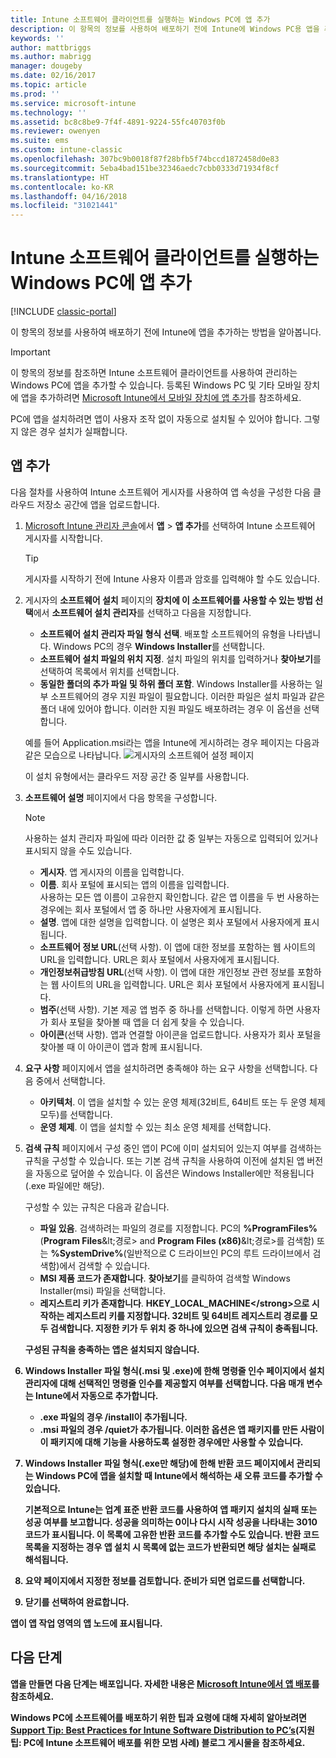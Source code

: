 ```yaml
---
title: Intune 소프트웨어 클라이언트를 실행하는 Windows PC에 앱 추가
description: 이 항목의 정보를 사용하여 배포하기 전에 Intune에 Windows PC용 앱을 추가하는 방법을 알아봅니다.
keywords: ''
author: mattbriggs
ms.author: mabrigg
manager: dougeby
ms.date: 02/16/2017
ms.topic: article
ms.prod: ''
ms.service: microsoft-intune
ms.technology: ''
ms.assetid: bc8c8be9-7f4f-4891-9224-55fc40703f0b
ms.reviewer: owenyen
ms.suite: ems
ms.custom: intune-classic
ms.openlocfilehash: 307bc9b0018f87f28bfb5f74bccd1872458d0e83
ms.sourcegitcommit: 5eba4bad151be32346aedc7cbb0333d71934f8cf
ms.translationtype: HT
ms.contentlocale: ko-KR
ms.lasthandoff: 04/16/2018
ms.locfileid: "31021441"
---
```

# <a name="add-apps-for-windows-pcs-that-run-the-intune-software-client"></a>Intune 소프트웨어 클라이언트를 실행하는 Windows PC에 앱 추가

[!INCLUDE [classic-portal](../includes/classic-portal.md)]

이 항목의 정보를 사용하여 배포하기 전에 Intune에 앱을 추가하는 방법을 알아봅니다.

> [!IMPORTANT]
> 이 항목의 정보를 참조하면 Intune 소프트웨어 클라이언트를 사용하여 관리하는 Windows PC에 앱을 추가할 수 있습니다. 등록된 Windows PC 및 기타 모바일 장치에 앱을 추가하려면 [Microsoft Intune에서 모바일 장치에 앱 추가](add-apps-for-mobile-devices-in-microsoft-intune.md)를 참조하세요.

PC에 앱을 설치하려면 앱이 사용자 조작 없이 자동으로 설치될 수 있어야 합니다. 그렇지 않은 경우 설치가 실패합니다.


## <a name="add-the-app"></a>앱 추가
다음 절차를 사용하여 Intune 소프트웨어 게시자를 사용하여 앱 속성을 구성한 다음 클라우드 저장소 공간에 앱을 업로드합니다.

1. [Microsoft Intune 관리자 콘솔](https://manage.microsoft.com)에서 **앱** &gt; **앱 추가**를 선택하여 Intune 소프트웨어 게시자를 시작합니다.

   > [!TIP]
   > 게시자를 시작하기 전에 Intune 사용자 이름과 암호를 입력해야 할 수도 있습니다.

2. 게시자의 **소프트웨어 설치** 페이지의 **장치에 이 소프트웨어를 사용할 수 있는 방법 선택**에서 **소프트웨어 설치 관리자**를 선택하고 다음을 지정합니다.

   - **소프트웨어 설치 관리자 파일 형식 선택**. 배포할 소프트웨어의 유형을 나타냅니다. Windows PC의 경우 **Windows Installer**를 선택합니다.
   - **소프트웨어 설치 파일의 위치 지정**. 설치 파일의 위치를 입력하거나 **찾아보기**를 선택하여 목록에서 위치를 선택합니다.
   - **동일한 폴더의 추가 파일 및 하위 폴더 포함**. Windows Installer를 사용하는 일부 소프트웨어의 경우 지원 파일이 필요합니다. 이러한 파일은 설치 파일과 같은 폴더 내에 있어야 합니다. 이러한 지원 파일도 배포하려는 경우 이 옵션을 선택합니다.

   예를 들어 Application.msi라는 앱을 Intune에 게시하려는 경우 페이지는 다음과 같은 모습으로 나타납니다. ![게시자의 소프트웨어 설정 페이지](./media/publisher-for-pc.png)

   이 설치 유형에서는 클라우드 저장 공간 중 일부를 사용합니다.

3. **소프트웨어 설명** 페이지에서 다음 항목을 구성합니다.

   > [!NOTE]
   > 사용하는 설치 관리자 파일에 따라 이러한 값 중 일부는 자동으로 입력되어 있거나 표시되지 않을 수도 있습니다.

   - **게시자**. 앱 게시자의 이름을 입력합니다.
   - **이름**. 회사 포털에 표시되는 앱의 이름을 입력합니다.<br />사용하는 모든 앱 이름이 고유한지 확인합니다. 같은 앱 이름을 두 번 사용하는 경우에는 회사 포털에서 앱 중 하나만 사용자에게 표시됩니다.
   - **설명**. 앱에 대한 설명을 입력합니다. 이 설명은 회사 포털에서 사용자에게 표시됩니다.
   - **소프트웨어 정보 URL**(선택 사항). 이 앱에 대한 정보를 포함하는 웹 사이트의 URL을 입력합니다. URL은 회사 포털에서 사용자에게 표시됩니다.
   - **개인정보취급방침 URL**(선택 사항). 이 앱에 대한 개인정보 관련 정보를 포함하는 웹 사이트의 URL을 입력합니다. URL은 회사 포털에서 사용자에게 표시됩니다.
   - **범주**(선택 사항). 기본 제공 앱 범주 중 하나를 선택합니다. 이렇게 하면 사용자가 회사 포털을 찾아볼 때 앱을 더 쉽게 찾을 수 있습니다.
   - **아이콘**(선택 사항). 앱과 연결할 아이콘을 업로드합니다. 사용자가 회사 포털을 찾아볼 때 이 아이콘이 앱과 함께 표시됩니다.

4. **요구 사항** 페이지에서 앱을 설치하려면 충족해야 하는 요구 사항을 선택합니다. 다음 중에서 선택합니다.

   - **아키텍처**. 이 앱을 설치할 수 있는 운영 체제(32비트, 64비트 또는 두 운영 체제 모두)를 선택합니다.
   - **운영 체제**. 이 앱을 설치할 수 있는 최소 운영 체제를 선택합니다.

5. **검색 규칙** 페이지에서 구성 중인 앱이 PC에 이미 설치되어 있는지 여부를 검색하는 규칙을 구성할 수 있습니다.  또는 기본 검색 규칙을 사용하여 이전에 설치된 앱 버전을 자동으로 덮어쓸 수 있습니다. 이 옵션은 Windows Installer에만 적용됩니다(.exe 파일에만 해당).

   구성할 수 있는 규칙은 다음과 같습니다.
   - **파일 있음**. 검색하려는 파일의 경로를 지정합니다. PC의 **%ProgramFiles%**(**Program Files**\&lt;경로&gt; and **Program Files (x86)**\&lt;경로&gt;를 검색함) 또는 **%SystemDrive%**(일반적으로 C 드라이브인 PC의 루트 드라이브에서 검색함)에서 검색할 수 있습니다.
   - **MSI 제품 코드가 존재합니다**. **찾아보기**를 클릭하여 검색할 Windows Installer(msi) 파일을 선택합니다.
   - <strong>레지스트리 키가 존재합니다</strong>. <strong>HKEY_LOCAL_MACHINE\</strong>으로 시작하는 레지스트리 키를 지정합니다. 32비트 및 64비트 레지스트리 경로를 모두 검색합니다. 지정한 키가 두 위치 중 하나에 있으면 검색 규칙이 충족됩니다.

   구성된 규칙을 충족하는 앱은 설치되지 않습니다.

6. **Windows Installer** 파일 형식(.msi 및 .exe)에 한해 **명령줄 인수** 페이지에서 설치 관리자에 대해 선택적인 명령줄 인수를 제공할지 여부를 선택합니다.
   다음 매개 변수는 Intune에서 자동으로 추가합니다.
   - .exe 파일의 경우 **/install**이 추가됩니다.
   - .msi 파일의 경우 **/quiet**가 추가됩니다.
   이러한 옵션은 앱 패키지를 만든 사람이 이 패키지에 대해 기능을 사용하도록 설정한 경우에만 사용할 수 있습니다.

7. **Windows Installer** 파일 형식(.exe만 해당)에 한해 **반환 코드** 페이지에서 관리되는 Windows PC에 앱을 설치할 때 Intune에서 해석하는 새 오류 코드를 추가할 수 있습니다.

   기본적으로 Intune는 업계 표준 반환 코드를 사용하여 앱 패키지 설치의 실패 또는 성공 여부를 보고합니다. 성공을 의미하는 **0**이나 다시 시작 성공을 나타내는 **3010** 코드가 표시됩니다. 이 목록에 고유한 반환 코드를 추가할 수도 있습니다. 반환 코드 목록을 지정하는 경우 앱 설치 시 목록에 없는 코드가 반환되면 해당 설치는 실패로 해석됩니다.

8. **요약** 페이지에서 지정한 정보를 검토합니다. 준비가 되면 **업로드**를 선택합니다.

9. **닫기**를 선택하여 완료합니다.

앱이 **앱** 작업 영역의 **앱** 노드에 표시됩니다.

## <a name="next-steps"></a>다음 단계

앱을 만들면 다음 단계는 배포입니다. 자세한 내용은 [Microsoft Intune에서 앱 배포](deploy-apps.md)를 참조하세요.

Windows PC에 소프트웨어를 배포하기 위한 팁과 요령에 대해 자세히 알아보려면 [Support Tip: Best Practices for Intune Software Distribution to PC’s](https://blogs.technet.microsoft.com/intunesupport/2016/06/13/support-tip-best-practices-for-intune-software-distribution-to-pcs/)(지원 팁: PC에 Intune 소프트웨어 배포를 위한 모범 사례) 블로그 게시물을 참조하세요.
